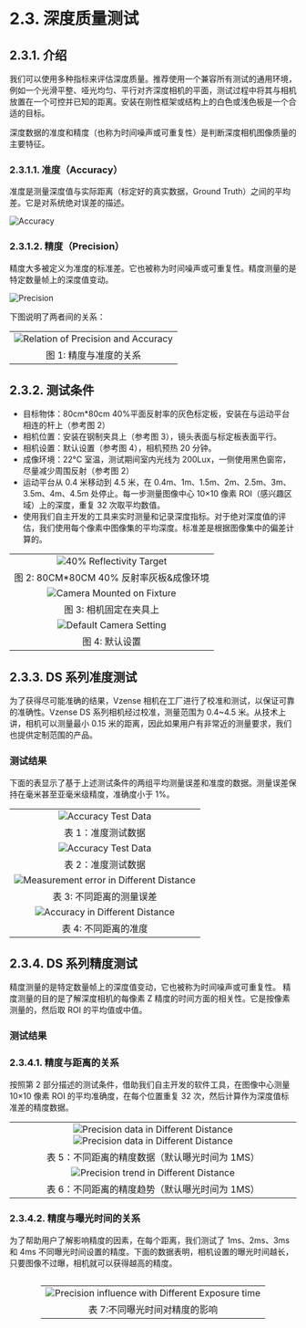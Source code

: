 # 2.3. 深度质量测试

## 2.3.1. 介绍

我们可以使用多种指标来评估深度质量。推荐使用一个兼容所有测试的通用环境，例如一个光滑平整、哑光均匀、平行对齐深度相机的平面，测试过程中将其与相机放置在一个可控并已知的距离。安装在刚性框架或结构上的白色或浅色板是一个合适的目标。

深度数据的准度和精度（也称为时间噪声或可重复性）是判断深度相机图像质量的主要特征。

### 2.3.1.1. **准度（Accuracy）**

准度是测量深度值与实际距离（标定好的真实数据，Ground Truth）之间的平均差。它是对系统绝对误差的描述。

![Accuracy](pic/Accuracy.png)

### 2.3.1.2. **精度（Precision）**

精度大多被定义为准度的标准差。它也被称为时间噪声或可重复性。精度测量的是特定数量帧上的深度值变动。

![Precision](pic/Precision.png)

下图说明了两者间的关系：

|                                                                                     |
| :---------------------------------------------------------------------------------: |
| ![Relation of Precision and Accuracy](<pic/Relation of Precision and Accuracy.png>) |
|                               图 1: 精度与准度的关系                                |

## 2.3.2. 测试条件

- 目标物体：80cm\*80cm 40%平面反射率的灰色标定板，安装在与运动平台相连的杆上（参考图 2）
- 相机位置：安装在钢制夹具上（参考图 3），镜头表面与标定板表面平行。
- 相机设置：默认设置（参考图 4），相机预热 20 分钟。
- 成像环境：22°C 室温，测试期间室内光线为 200Lux，一侧使用黑色窗帘，尽量减少周围反射（参考图 2）
- 运动平台从 0.4 米移动到 4.5 米，在 0.4m、1m、1.5m、2m、2.5m、3m、3.5m、4m、4.5m 处停止。每一步测量图像中心 10×10 像素 ROI（感兴趣区域）上的深度，重复 32 次取平均数值。
- 使用我们自主开发的工具来实时测量和记录深度指标。对于绝对深度值的评估，我们使用每个像素中图像集的平均深度。标准差是根据图像集中的偏差计算的。

|                                                                   |
| :---------------------------------------------------------------: |
|   ![40% Reflectivity Target](<pic/40 Reflectivity Target.png>)    |
|             图 2: 80CM\*80CM 40% 反射率灰板&成像环境              |
| ![Camera Mounted on Fixture](<pic/Camera Mounted on Fixture.png>) |
|                      图 3: 相机固定在夹具上                       |
|    ![Default Camera Setting](<pic/Default Camera Setting.png>)    |
|                          图 4: 默认设置                           |

## 2.3.3. DS 系列准度测试

为了获得尽可能准确的结果，Vzense 相机在工厂进行了校准和测试，以保证可靠的准确性。Vzense DS 系列相机经过校准，测量范围为 0.4\~4.5 米。从技术上讲，相机可以测量最小 0.15 米的距离，因此如果用户有非常近的测量要求，我们也提供定制范围的产品。

### 测试结果

下面的表显示了基于上述测试条件的两组平均测量误差和准度的数据。测量误差保持在毫米甚至亚毫米级精度，准确度小于 1%。

|                                                                                               |
| :-------------------------------------------------------------------------------------------: |
|                     ![Accuracy Test Data](<pic/Accuracy Test Data1.png>)                      |
|                                      表 1：准度测试数据                                       |
|                     ![Accuracy Test Data](<pic/Accuracy Test Data2.png>)                      |
|                                      表 2：准度测试数据                                       |
| ![Measurement error in Different Distance](<pic/Measurement error in Different Distance.png>) |
|                                   表 3: 不同距离的测量误差                                    |
|          ![Accuracy in Different Distance](<pic/Accuracy in Different Distance.png>)          |
|                                     表 4: 不同距离的准度                                      |

## 2.3.4. DS 系列精度测试

精度测量的是特定数量帧上的深度值变动，它也被称为时间噪声或可重复性。 精度测量的目的是了解深度相机的每像素 Z 精度的时间方面的相关性。它是按像素测量的，然后取 ROI 的平均值或中值。

### 测试结果

### 2.3.4.1. 精度与距离的关系

按照第 2 部分描述的测试条件，借助我们自主开发的软件工具，在图像中心测量 10×10 像素 ROI 的平均准确度，在每个位置重复 32 次，然后计算作为深度值标准差的精度数据。

|                                                                                                                                                                                   |
| :-------------------------------------------------------------------------------------------------------------------------------------------------------------------------------: |
| ![Precision data in Different Distance](<pic/Precision data in Different Distance1.png>) ![Precision data in Different Distance](<pic/Precision data in Different Distance2.png>) |
|                                                                  表 5：不同距离的精度数据（默认曝光时间为 1MS）                                                                   |
|                                             ![Precision trend in Different Distance](<pic/Precision trend in Different Distance.png>)                                             |
|                                                                  表 6：不同距离的精度趋势（默认曝光时间为 1MS）                                                                   |

### 2.3.4.2. 精度与曝光时间的关系

为了帮助用户了解影响精度的因素，在每个距离，我们测试了 1ms、2ms、3ms 和 4ms 不同曝光时间设置的精度。下面的数据表明，相机设置的曝光时间越长，只要图像不过曝，相机就可以获得越高的精度。

<div class="center">

|                                                                                                                 |
| :-------------------------------------------------------------------------------------------------------------: |
| ![Precision influence with Different Exposure time](<pic/Precision influence with Different Exposure time.png>) |
|                                          表 7:不同曝光时间对精度的影响                                          |

</div>

<style>
.center
{
  width: auto;
  display: table;
  margin-left: auto;
  margin-right: auto;
}
</style>
